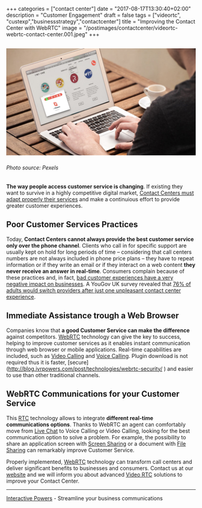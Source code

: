 +++
categories = ["contact center"]
date = "2017-08-17T13:30:40+02:00"
description = "Customer Engagement"
draft = false
tags = ["videortc", "custexp","businessstrategy","contactcenter"]
title = "Improving the Contact Center with WebRTC"
image = "/postimages/contactcenter/videortc-webrtc-contact-center.001.jpeg"
+++

![Telephone boxes](/postimages/contactcenter/videortc-webrtc-contact-center.001.jpeg)
------------
###### Photo source: Pexels

**The way people access customer service is changing**. If existing they want to survive in a highly competitive digital market, [Contact Centers must adapt properly their services](http://blog.ivrpowers.com/post/contactcenter/contact-centers-digital-transformation/) and make a continuious effort to provide greater customer experiences.
 
##	Poor Customer Services Practices
 
Today, **Contact Centers cannot always provide the best customer service only over the phone channel**. Clients who call in for specific support are usually kept on hold for long periods of time – considering that call centers numbers are not always included in phone price plans – they have to repeat information or if they write an email or if they interact on a web content **they never receive an answer in real-time**. Consumers complain because of these practices and, in fact, [bad customer experiences have a very negative impact on businesses](https://www.helpscout.net/75-customer-service-facts-quotes-statistics/). A YouGov UK survey revealed that [76% of adults would switch providers after just one unpleasant contact center experience](http://pressreleases.responsesource.com/news/51358/as-latest-yougov-surveys-show-a-good-contact-centre-experience/#.VL6YPi7F_ng).

##	Immediate Assistance trough a Web Browser
 
Companies know that **a good Customer Service can make the difference** against competitors. [WebRTC](http://blog.ivrpowers.com/post/technologies/what-is-webrtc/) technology can give the key to success, helping to improve customer services as it enables instant communication through web browser or mobile applications. Real-time capabilities are included, such as [Video Calling](http://blog.ivrpowers.com/post/products/video-rtc-video-calling/) and [Voice Calling](http://blog.ivrpowers.com/post/products/video-rtc-voice-calling/). Plugin download is not required thus it is faster, [secure] (http://blog.ivrpowers.com/post/technologies/webrtc-security/ ) and easier to use than other traditional channels.
 
##	WebRTC Communications for your Customer Service
 
This [RTC](http://blog.ivrpowers.com/post/technologies/what-is-rtc/) technology allows to integrate **different real-time communications options**. Thanks to WebRTC an agent can comfortably move from [Live Chat](http://blog.ivrpowers.com/post/products/video-rtc-live-chat/) to Voice Calling or Video Calling, looking for the best communication option to solve a problem. For example, the possibility to share an application screen with [Screen Sharing](http://blog.ivrpowers.com/post/products/video-rtc-screen-sharing/) or a document with [File Sharing](http://blog.ivrpowers.com/post/products/video-rtc-file-sharing/) can remarkably improve Customer Service.
 
Properly implemented, [WebRTC](http://blog.ivrpowers.com/post/marketing/webrtc-system-benefits/) technology can transform call centers and deliver significant benefits to businesses and consumers. Contact us at our [website](http://www.ivrpowers.com) and we will inform you about advanced [Video RTC](http://blog.ivrpowers.com/post/products/video-rtc/) solutions to improve your Contact Center.

---
[Interactive Powers](http://www.ivrpowers.com/) - Streamline your business communications
